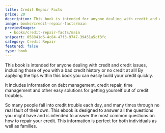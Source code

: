 ```yaml
---
title: Credit Repair Facts
price: 20
description: This book is intended for anyone dealing with credit and credit issues, including those of you with a bad credit history or no credit at all! By applying the tips within this book you can easily build your credit quickly!
image: books/credit-repair-facts/main
previewImages:
  - books/credit-repair-facts/main
snipcart: 058841d6-4c84-47f3-9747-39451a5cf3fc
category: Credit Repair
featured: false
type: book
---
```


This book is intended for anyone dealing with credit and credit issues, including those of you with a bad credit history or no credit at all! By applying the tips within this book you can easily build your credit quickly.

It includes information on debt management, credit repair, time management and other easy solutions for getting yourself out of credit troubles.

So many people fall into credit trouble each day, and many times through no real fault of their own. This ebook is designed to answer all the questions you might have and is intended to answer the most common questions on how to repair your credit. This information is perfect for both individuals as well as families.
